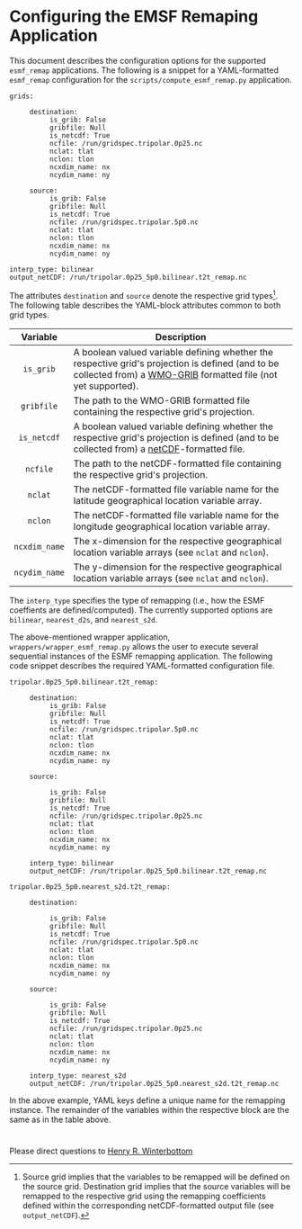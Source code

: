 # Configuring the EMSF Remaping Application

This document describes the configuration options for the supported
`esmf_remap` applications. The following is a snippet for a
YAML-formatted `esmf_remap` configuration for the
`scripts/compute_esmf_remap.py` application.

~~~
grids:

     destination:
          is_grib: False
          gribfile: Null
          is_netcdf: True
          ncfile: /run/gridspec.tripolar.0p25.nc        
          nclat: tlat
          nclon: tlon
          ncxdim_name: nx
          ncydim_name: ny

     source:
          is_grib: False
          gribfile: Null
          is_netcdf: True
          ncfile: /run/gridspec.tripolar.5p0.nc      
          nclat: tlat
          nclon: tlon
          ncxdim_name: nx
          ncydim_name: ny    

interp_type: bilinear
output_netCDF: /run/tripolar.0p25_5p0.bilinear.t2t_remap.nc
~~~

The attributes `destination` and `source` denote the respective grid
types[^1]. The following table describes the YAML-block attributes
common to both grid types. 

[^1]: Source grid implies that the variables to be remapped will be
defined on the source grid. Destination grid implies that the source
variables will be remapped to the respective grid using the remapping
coefficients defined within the corresponding netCDF-formatted output
file (see `output_netCDF`).

<div align="center">

| Variable | Description |
| :-------------: | :-----------: |
| `is_grib` | <div align="left">A boolean valued variable defining whether the respective grid's projection is defined (and to be collected from) a [WMO-GRIB](https://community.wmo.int/en/activity-areas/wis/grib3) formatted file (not yet supported).</div> | 
| `gribfile` | <div align="left">The path to the WMO-GRIB formatted file containing the respective grid's projection.</div> | 
| `is_netcdf` | <div align="left">A boolean valued variable defining whether the respective grid's projection is defined (and to be collected from) a [netCDF](https://www.unidata.ucar.edu/software/netcdf/)-formatted file.</div> |
| `ncfile` | <div align="left">The path to the netCDF-formatted file containing the respective grid's projection.</div> | 
| `nclat` | <div align="left">The netCDF-formatted file variable name for the latitude geographical location variable array.</div> | 
| `nclon` | <div align="left">The netCDF-formatted file variable name for the longitude geographical location variable array.</div> | 
| `ncxdim_name` | <div align="left">The x-dimension for the respective geographical location variable arrays (see `nclat` and `nclon`).</div> |
| `ncydim_name` | <div align="left">The y-dimension for the respective geographical location variable arrays (see `nclat` and `nclon`).</div> |

</div>

The `interp_type` specifies the type of
remapping (i.e., how the ESMF coeffients are defined/computed). The
currently supported options are `bilinear`, `nearest_d2s`, and
`nearest_s2d`.

The above-mentioned wrapper application,
`wrappers/wrapper_esmf_remap.py` allows the user to execute several
sequential instances of the ESMF remapping application. The following
code snippet describes the required YAML-formatted configuration file.

~~~
tripolar.0p25_5p0.bilinear.t2t_remap:

     destination:
          is_grib: False
          gribfile: Null
          is_netcdf: True
          ncfile: /run/gridspec.tripolar.5p0.nc
          nclat: tlat
          nclon: tlon
          ncxdim_name: nx
          ncydim_name: ny     
     
     source:

          is_grib: False
          gribfile: Null
          is_netcdf: True
          ncfile: /run/gridspec.tripolar.0p25.nc
          nclat: tlat
          nclon: tlon
          ncxdim_name: nx
          ncydim_name: ny

     interp_type: bilinear
     output_netCDF: /run/tripolar.0p25_5p0.bilinear.t2t_remap.nc
          
tripolar.0p25_5p0.nearest_s2d.t2t_remap:

     destination:

          is_grib: False
          gribfile: Null
          is_netcdf: True
          ncfile: /run/gridspec.tripolar.5p0.nc
          nclat: tlat
          nclon: tlon
          ncxdim_name: nx
          ncydim_name: ny     

     source:

          is_grib: False
          gribfile: Null
          is_netcdf: True
          ncfile: /run/gridspec.tripolar.0p25.nc
          nclat: tlat
          nclon: tlon
          ncxdim_name: nx
          ncydim_name: ny

     interp_type: nearest_s2d
     output_netCDF: /run/tripolar.0p25_5p0.nearest_s2d.t2t_remap.nc
~~~

In the above example, YAML keys define a unique name for the remapping
instance. The remainder of the variables within the respective block
are the same as in the table above.

#

Please direct questions to [Henry
R. Winterbottom](mailto:henry.winterbottom@noaa.gov?subject=[ufs_tools])